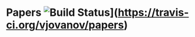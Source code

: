 Papers ![Build Status](https://travis-ci.org/scala-yinyang/scala-yinyang.png?branch=master)](https://travis-ci.org/vjovanov/papers)
======
